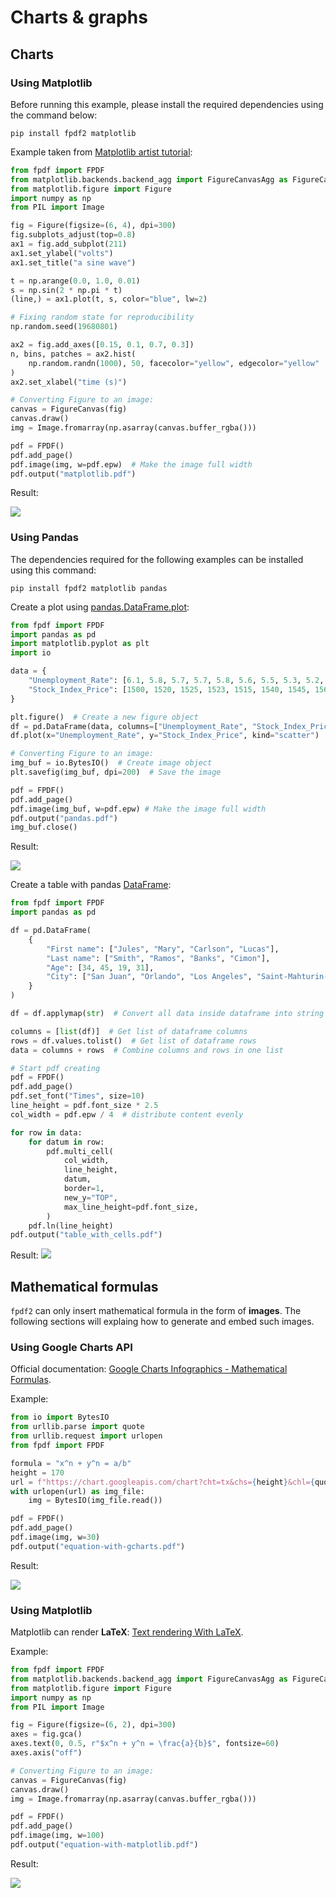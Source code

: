 # Charts & graphs #


## Charts ##

### Using Matplotlib ###
Before running this example, please install the required dependencies using the command below:
```
pip install fpdf2 matplotlib
```
Example taken from [Matplotlib artist tutorial](https://matplotlib.org/stable/tutorials/intermediate/artists.html):

```python
from fpdf import FPDF
from matplotlib.backends.backend_agg import FigureCanvasAgg as FigureCanvas
from matplotlib.figure import Figure
import numpy as np
from PIL import Image

fig = Figure(figsize=(6, 4), dpi=300)
fig.subplots_adjust(top=0.8)
ax1 = fig.add_subplot(211)
ax1.set_ylabel("volts")
ax1.set_title("a sine wave")

t = np.arange(0.0, 1.0, 0.01)
s = np.sin(2 * np.pi * t)
(line,) = ax1.plot(t, s, color="blue", lw=2)

# Fixing random state for reproducibility
np.random.seed(19680801)

ax2 = fig.add_axes([0.15, 0.1, 0.7, 0.3])
n, bins, patches = ax2.hist(
    np.random.randn(1000), 50, facecolor="yellow", edgecolor="yellow"
)
ax2.set_xlabel("time (s)")

# Converting Figure to an image:
canvas = FigureCanvas(fig)
canvas.draw()
img = Image.fromarray(np.asarray(canvas.buffer_rgba()))

pdf = FPDF()
pdf.add_page()
pdf.image(img, w=pdf.epw)  # Make the image full width
pdf.output("matplotlib.pdf")
```

Result:

![](matplotlib.png)

### Using Pandas ###
The dependencies required for the following examples can be installed using this command:
```
pip install fpdf2 matplotlib pandas
```

Create a plot using [pandas.DataFrame.plot](https://pandas.pydata.org/docs/reference/api/pandas.DataFrame.plot.html):
```python
from fpdf import FPDF
import pandas as pd
import matplotlib.pyplot as plt
import io

data = {
    "Unemployment_Rate": [6.1, 5.8, 5.7, 5.7, 5.8, 5.6, 5.5, 5.3, 5.2, 5.2],
    "Stock_Index_Price": [1500, 1520, 1525, 1523, 1515, 1540, 1545, 1560, 1555, 1565],
}

plt.figure()  # Create a new figure object
df = pd.DataFrame(data, columns=["Unemployment_Rate", "Stock_Index_Price"])
df.plot(x="Unemployment_Rate", y="Stock_Index_Price", kind="scatter")

# Converting Figure to an image:
img_buf = io.BytesIO()  # Create image object
plt.savefig(img_buf, dpi=200)  # Save the image

pdf = FPDF()
pdf.add_page()
pdf.image(img_buf, w=pdf.epw) # Make the image full width
pdf.output("pandas.pdf")
img_buf.close()
```
Result:

![](chart-pandas.PNG)


Create a table with pandas [DataFrame](https://pandas.pydata.org/docs/reference/api/pandas.DataFrame.html):
```python
from fpdf import FPDF
import pandas as pd

df = pd.DataFrame(
    {
        "First name": ["Jules", "Mary", "Carlson", "Lucas"],
        "Last name": ["Smith", "Ramos", "Banks", "Cimon"],
        "Age": [34, 45, 19, 31],
        "City": ["San Juan", "Orlando", "Los Angeles", "Saint-Mahturin-sur-Loire"],
    }
)

df = df.applymap(str)  # Convert all data inside dataframe into string type

columns = [list(df)]  # Get list of dataframe columns
rows = df.values.tolist()  # Get list of dataframe rows
data = columns + rows  # Combine columns and rows in one list

# Start pdf creating
pdf = FPDF()
pdf.add_page()
pdf.set_font("Times", size=10)
line_height = pdf.font_size * 2.5
col_width = pdf.epw / 4  # distribute content evenly

for row in data:
    for datum in row:
        pdf.multi_cell(
            col_width,
            line_height,
            datum,
            border=1,
            new_y="TOP",
            max_line_height=pdf.font_size,
        )
    pdf.ln(line_height)
pdf.output("table_with_cells.pdf")
```

Result:
![](table-pandas.PNG)


## Mathematical formulas ##
`fpdf2` can only insert mathematical formula in the form of **images**.
The following sections will explaing how to generate and embed such images.

### Using Google Charts API ###
Official documentation: [Google Charts Infographics - Mathematical Formulas](https://developers.google.com/chart/infographics/docs/formulas).

Example:

```python
from io import BytesIO
from urllib.parse import quote
from urllib.request import urlopen
from fpdf import FPDF

formula = "x^n + y^n = a/b"
height = 170
url = f"https://chart.googleapis.com/chart?cht=tx&chs={height}&chl={quote(formula)}"
with urlopen(url) as img_file:
    img = BytesIO(img_file.read())

pdf = FPDF()
pdf.add_page()
pdf.image(img, w=30)
pdf.output("equation-with-gcharts.pdf")
```

Result:

![](equation-with-gcharts.png)


### Using Matplotlib ###
Matplotlib can render **LaTeX**: [Text rendering With LaTeX](https://matplotlib.org/stable/tutorials/text/usetex.html).

Example:

```python
from fpdf import FPDF
from matplotlib.backends.backend_agg import FigureCanvasAgg as FigureCanvas
from matplotlib.figure import Figure
import numpy as np
from PIL import Image

fig = Figure(figsize=(6, 2), dpi=300)
axes = fig.gca()
axes.text(0, 0.5, r"$x^n + y^n = \frac{a}{b}$", fontsize=60)
axes.axis("off")

# Converting Figure to an image:
canvas = FigureCanvas(fig)
canvas.draw()
img = Image.fromarray(np.asarray(canvas.buffer_rgba()))

pdf = FPDF()
pdf.add_page()
pdf.image(img, w=100)
pdf.output("equation-with-matplotlib.pdf")
```

Result:

![](equation-with-matplotlib.png)
